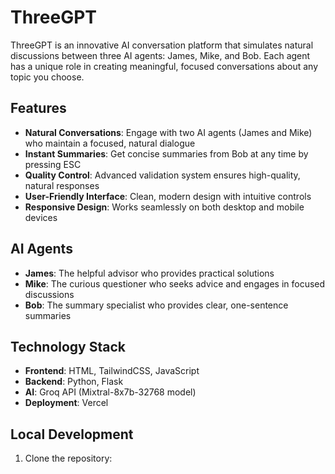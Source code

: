 # ThreeGPT

ThreeGPT is an innovative AI conversation platform that simulates natural discussions between three AI agents: James, Mike, and Bob. Each agent has a unique role in creating meaningful, focused conversations about any topic you choose.

## Features

- **Natural Conversations**: Engage with two AI agents (James and Mike) who maintain a focused, natural dialogue
- **Instant Summaries**: Get concise summaries from Bob at any time by pressing ESC
- **Quality Control**: Advanced validation system ensures high-quality, natural responses
- **User-Friendly Interface**: Clean, modern design with intuitive controls
- **Responsive Design**: Works seamlessly on both desktop and mobile devices

## AI Agents

- **James**: The helpful advisor who provides practical solutions
- **Mike**: The curious questioner who seeks advice and engages in focused discussions
- **Bob**: The summary specialist who provides clear, one-sentence summaries

## Technology Stack

- **Frontend**: HTML, TailwindCSS, JavaScript
- **Backend**: Python, Flask
- **AI**: Groq API (Mixtral-8x7b-32768 model)
- **Deployment**: Vercel

## Local Development

1. Clone the repository:

